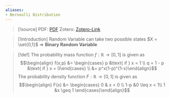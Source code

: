 ```yaml
---
aliases:
- Bernoulli Distribution
---
```

>[!source]
>PDF: [PDF](grimmett1986.pdf)
>Zotero: [Zotero-Link](zotero://select/items/@grimmett1986)

>[!introduction]
> Random Variable can take two possible states $X = \set{0,1}$ => **Binary Random Variable** 

>[!def]
>The probability mass function $f: \mathbb{R} \rightarrow [0,1]$ is given as
>$$\begin{align} f(x;p) &= \begin{cases} p &\text{ if } x = 1 \\ q = 1 - p &\text{ if } x = 0\end{cases} \\ &= p^x(1-p)^{1-x}\end{align}$$
>The probability density function $F: \mathbb{R} \rightarrow [0,1]$ is given as
>$$\begin{align} F(x) &= \begin{cases} 0 & x < 0 \\
>1-p &0 \leq x < 1\\ 1 &x \geq 1 \end{cases}\end{align}$$
